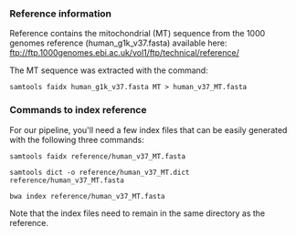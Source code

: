 ### Reference information
Reference contains the mitochondrial (MT) sequence from the 1000 genomes reference (human_g1k_v37.fasta) available here: ftp://ftp.1000genomes.ebi.ac.uk/vol1/ftp/technical/reference/

The MT sequence was extracted with the command:
```
samtools faidx human_g1k_v37.fasta MT > human_v37_MT.fasta
```

### Commands to index reference
For our pipeline, you'll need a few index files that can be easily generated with the following three commands:
```
samtools faidx reference/human_v37_MT.fasta

samtools dict -o reference/human_v37_MT.dict reference/human_v37_MT.fasta

bwa index reference/human_v37_MT.fasta
```

Note that the index files need to remain in the same directory as the reference.
